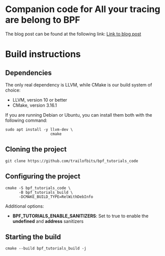 # Companion code for All your tracing are belong to BPF

The blog post can be found at the following link: [Link to blog post](https://trailofbits.com)

# Build instructions

## Dependencies

The only real dependency is LLVM, while CMake is our build system of choice:

 * LLVM, version 10 or better
 * CMake, version 3.16.1

If you are running Debian or Ubuntu, you can install them both with the following command:

```
sudo apt install -y llvm-dev \
                    cmake
```

## Cloning the project

```
git clone https://github.com/trailofbits/bpf_tutorials_code
```

## Configuring the project

```
cmake -S bpf_tutorials_code \
      -B bpf_tutorials_build \
      -DCMAKE_BUILD_TYPE=RelWithDebInfo
```

Additional options:

 * **BPF_TUTORIALS_ENABLE_SANITIZERS**: Set to true to enable the **undefined** and **address** sanitizers

## Starting the build

```
cmake --build bpf_tutorials_build -j
```
